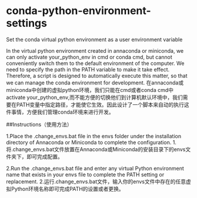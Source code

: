 # conda-python-environment-settings
Set the conda virtual python environment as a user environment variable


In the virtual python environment created in annaconda or miniconda, we can only activate your_python_env in cmd or conda cmd, but cannot conveniently switch them to the default environment of the computer. We need to specify the path in the PATH variable to make it take effect. Therefore, a script is designed to automatically execute this matter, so that we can manage the conda environment for development.
在annaconda或miniconda中创建的虚拟python环境，我们只能在cmd或者conda cmd中activate your_python_env,而不能方便的切换他们到计算机默认环境中，我们需要在PATH变量中指定路径，才能使它生效。因此设计了一个脚本来自动的执行这件事情，方便我们管理conda环境来进行开发。


##Instructions（使用方法）

1.Place the .change_envs.bat file in the envs folder under the installation directory of Annaconda or Miniconda to complete the configuration.
1.将.change_envs.bat文件放置在Annaconda或Miniconda的安装目录下的envs文件夹下，即可完成配置。

2.Run the .change_envs.bat file and enter any virtual Python environment name that exists in your envs file to complete the PATH setting or replacement.
2.运行.change_envs.bat文件，输入你的envs文件中存在的任意虚拟Python环境名称即可完成PATH的设置或者更换。
